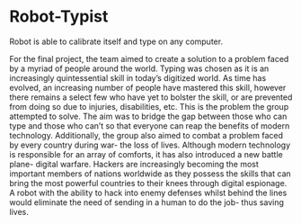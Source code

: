 ﻿Robot-Typist
============

Robot is able to calibrate itself and type on any computer.
 
For the final project, the team aimed to create a solution to a problem faced by a myriad of people around the world. Typing was chosen as it is an increasingly quintessential skill in today’s digitized world. As time has evolved, an increasing number of people have mastered this skill, however there remains a select few who have yet to bolster the skill, or are prevented from doing so due to injuries, disabilities, etc. This is the problem the group attempted to solve. The aim was to bridge the gap between those who can type and those who can’t so that everyone can reap the benefits of modern technology. Additionally, the group also aimed to combat a problem faced by every country during war- the loss of lives. Although modern technology is responsible for an array of comforts, it has also introduced a new battle plane- digital warfare. Hackers are increasingly becoming the most important members of nations worldwide as they possess the skills that can bring the most powerful countries to their knees through digital espionage. A robot with the ability to hack into enemy defenses whilst behind the lines would eliminate the need of sending in a human to do the job- thus saving lives.

